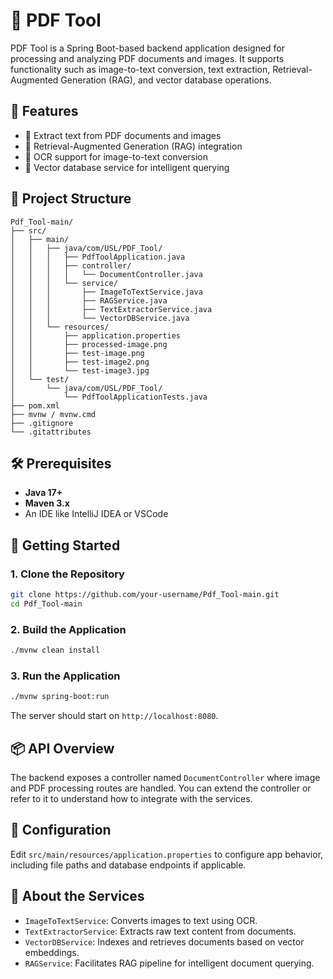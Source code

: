 
# 📄 PDF Tool

PDF Tool is a Spring Boot-based backend application designed for processing and analyzing PDF documents and images. It supports functionality such as image-to-text conversion, text extraction, Retrieval-Augmented Generation (RAG), and vector database operations.

## 🚀 Features

- 📄 Extract text from PDF documents and images
- 🧠 Retrieval-Augmented Generation (RAG) integration
- 🧾 OCR support for image-to-text conversion
- 🧠 Vector database service for intelligent querying

## 📁 Project Structure

```
Pdf_Tool-main/
├── src/
│   ├── main/
│   │   ├── java/com/USL/PDF_Tool/
│   │   │   ├── PdfToolApplication.java
│   │   │   ├── controller/
│   │   │   │   └── DocumentController.java
│   │   │   └── service/
│   │   │       ├── ImageToTextService.java
│   │   │       ├── RAGService.java
│   │   │       ├── TextExtractorService.java
│   │   │       └── VectorDBService.java
│   │   └── resources/
│   │       ├── application.properties
│   │       ├── processed-image.png
│   │       ├── test-image.png
│   │       ├── test-image2.png
│   │       └── test-image3.jpg
│   └── test/
│       └── java/com/USL/PDF_Tool/
│           └── PdfToolApplicationTests.java
├── pom.xml
├── mvnw / mvnw.cmd
├── .gitignore
└── .gitattributes
```

## 🛠️ Prerequisites

- **Java 17+**
- **Maven 3.x**
- An IDE like IntelliJ IDEA or VSCode

## 🧪 Getting Started

### 1. Clone the Repository

```bash
git clone https://github.com/your-username/Pdf_Tool-main.git
cd Pdf_Tool-main
```

### 2. Build the Application

```bash
./mvnw clean install
```

### 3. Run the Application

```bash
./mvnw spring-boot:run
```

The server should start on `http://localhost:8080`.

## 📦 API Overview

The backend exposes a controller named `DocumentController` where image and PDF processing routes are handled. You can extend the controller or refer to it to understand how to integrate with the services.

## 📂 Configuration

Edit `src/main/resources/application.properties` to configure app behavior, including file paths and database endpoints if applicable.

## 🧠 About the Services

- `ImageToTextService`: Converts images to text using OCR.
- `TextExtractorService`: Extracts raw text content from documents.
- `VectorDBService`: Indexes and retrieves documents based on vector embeddings.
- `RAGService`: Facilitates RAG pipeline for intelligent document querying.

